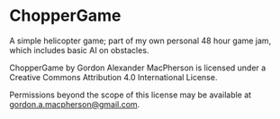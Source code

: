 # ChopperGame
A simple helicopter game; part of my own personal 48 hour game jam, which includes basic AI on obstacles.

ChopperGame by Gordon Alexander MacPherson is licensed under a Creative Commons Attribution 4.0 International License.

Permissions beyond the scope of this license may be available at gordon.a.macpherson@gmail.com.
